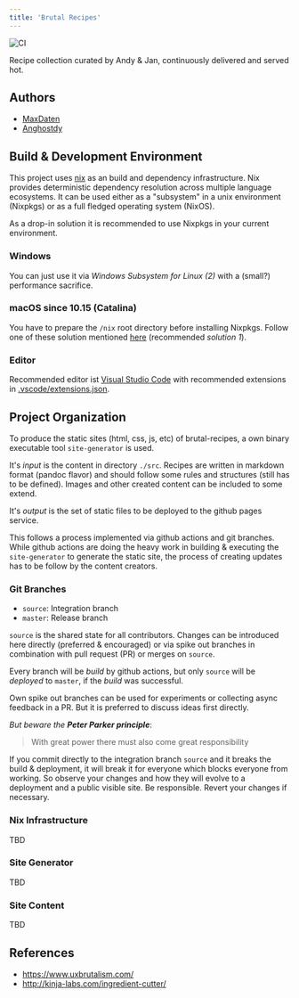 ```yaml
---
title: 'Brutal Recipes'
---
```


![CI](https://github.com/MaxDaten/brutal-recipes/workflows/CI/badge.svg)

Recipe collection curated by Andy & Jan, continuously delivered and served hot.

## Authors

- [MaxDaten](https://github.com/maxdaten)
- [Anghostdy](https://github.com/Anghostdy)

## Build & Development Environment

This project uses [nix][nix] as an build and dependency infrastructure.
Nix provides deterministic dependency resolution across multiple language ecosystems.
It can be used either as a "subsystem" in a unix environment (Nixpkgs) or
as a full fledged operating system (NixOS).

As a drop-in solution it is recommended to use Nixpkgs in your current environment.

### Windows

You can just use it via _Windows Subsystem for Linux (2)_ with a (small?) performance sacrifice.

### macOS since 10.15 (Catalina)

You have to prepare the `/nix` root directory before installing Nixpkgs.
Follow one of these solution mentioned [here][nix-macos-10.15] (recommended _solution 1_).

### Editor

Recommended editor ist [Visual Studio Code](https://marketplace.visualstudio.com/vscode)
with recommended extensions in [.vscode/extensions.json](.vscode/extensions.json).

## Project Organization

To produce the static sites (html, css, js, etc) of brutal-recipes, a own binary executable tool `site-generator` is used.

It's _input_ is the content in directory `./src`. Recipes are written in markdown format (pandoc flavor) and should follow some
rules and structures (still has to be defined).
Images and other created content can be included to some extend.

It's _output_ is the set of static files to be deployed to the github pages service.

This follows a process implemented via github actions and git branches. While github actions are doing the heavy work in building & executing the `site-generator` to generate the static site, the process of creating updates has to be follow by the content creators.

### Git Branches

- `source`: Integration branch
- `master`: Release branch

`source` is the shared state for all contributors. Changes can be introduced here directly (preferred & encouraged) or via spike out branches in combination with pull request (PR) or merges on `source`.

Every branch will be _build_ by github actions, but only `source` will be _deployed_ to `master`, if the _build_ was successful.

Own spike out branches can be used for experiments or collecting async feedback in a PR. But it is preferred to discuss ideas first directly.

_But beware the **Peter Parker principle**_:

> With great power there must also come great responsibility

If you commit directly to the integration branch `source` and it breaks the build & deployment, it will break it for everyone which blocks everyone from working. So observe your changes and how they will evolve to a deployment and a public visible site. Be responsible. Revert your changes if necessary.

### Nix Infrastructure

TBD

### Site Generator

TBD

### Site Content

TBD

## References

- <https://www.uxbrutalism.com/>
- <http://kinja-labs.com/ingredient-cutter/>

[nix-macos-10.15]: https://github.com/NixOS/nix/issues/2925#issuecomment-604501661
[nix]: https://nixos.org/nixpkgs/manual/
